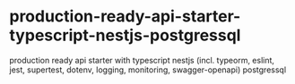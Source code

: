 # production-ready-api-starter-typescript-nestjs-postgressql

production ready api starter with typescript nestjs (incl. typeorm, eslint, jest, supertest, dotenv, logging, monitoring, swagger-openapi) postgressql
